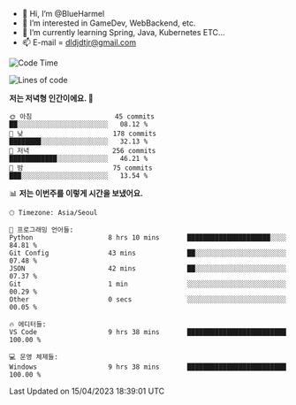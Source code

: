 - 👋 Hi, I’m @BlueHarmel
- 👀 I’m interested in GameDev, WebBackend, etc.
- 🌱 I’m currently learning Spring, Java, Kubernetes ETC...
- 📫 E-mail = dldjdtjr@gmail.com
  <!--START_SECTION:waka-->
![Code Time](http://img.shields.io/badge/Code%20Time-209%20hrs%203%20mins-blue)

![Lines of code](https://img.shields.io/badge/%EC%A0%80%EB%8A%94%20%EC%97%AC%ED%83%9C%EA%B9%8C%EC%A7%80%20-38.2%20million%20%EC%A4%84%EC%9D%98%20%EC%BD%94%EB%93%9C%EB%A5%BC%20%EC%9E%91%EC%84%B1%ED%96%88%EC%96%B4%EC%9A%94.-blue)

**저는 저녁형 인간이에요. 🦉** 

```text
🌞 아침                     45 commits          ██░░░░░░░░░░░░░░░░░░░░░░░   08.12 % 
🌆 낮　                     178 commits         ████████░░░░░░░░░░░░░░░░░   32.13 % 
🌃 저녁                     256 commits         ████████████░░░░░░░░░░░░░   46.21 % 
🌙 밤　                     75 commits          ███░░░░░░░░░░░░░░░░░░░░░░   13.54 % 
```


📊 **저는 이번주를 이렇게 시간을 보냈어요.** 

```text
🕑︎ Timezone: Asia/Seoul

💬 프로그래밍 언어들: 
Python                   8 hrs 10 mins       █████████████████████░░░░   84.81 % 
Git Config               43 mins             ██░░░░░░░░░░░░░░░░░░░░░░░   07.48 % 
JSON                     42 mins             ██░░░░░░░░░░░░░░░░░░░░░░░   07.37 % 
Git                      1 min               ░░░░░░░░░░░░░░░░░░░░░░░░░   00.29 % 
Other                    0 secs              ░░░░░░░░░░░░░░░░░░░░░░░░░   00.05 % 

🔥 에디터들: 
VS Code                  9 hrs 38 mins       █████████████████████████   100.00 % 

💻 운영 체제들: 
Windows                  9 hrs 38 mins       █████████████████████████   100.00 % 
```


 Last Updated on 15/04/2023 18:39:01 UTC
<!--END_SECTION:waka-->
<!---
BlueHarmel/BlueHarmel is a ✨ special ✨ repository because its `README.md` (this file) appears on your GitHub profile.
You can click the Preview link to take a look at your changes.
--->


